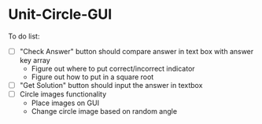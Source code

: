 # Unit-Circle-GUI
To do list:
- [ ] "Check Answer" button should compare answer in text box with answer key array
  * Figure out where to put correct/incorrect indicator
  * Figure out how to put in a square root
- [ ] "Get Solution" button should input the answer in textbox
- [ ] Circle images functionality
  * Place images on GUI
  * Change circle image based on random angle

